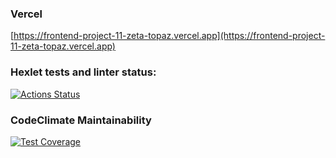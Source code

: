 ### Vercel
[https://frontend-project-11-zeta-topaz.vercel.app](https://frontend-project-11-zeta-topaz.vercel.app)

### Hexlet tests and linter status:
[![Actions Status](https://github.com/morgreek/frontend-project-11/workflows/hexlet-check/badge.svg)](https://github.com/morgreek/frontend-project-11/actions)

### CodeClimate Maintainability
[![Test Coverage](https://api.codeclimate.com/v1/badges/df8703695dec8d656121/test_coverage)](https://codeclimate.com/github/morgreek/frontend-project-11/test_coverage)